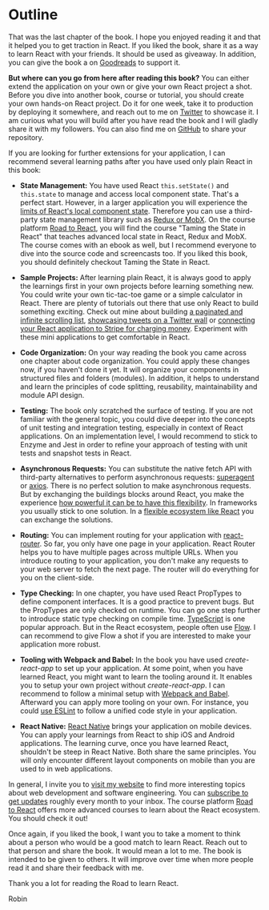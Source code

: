 # Outline

That was the last chapter of the book. I hope you enjoyed reading it and that it helped you to get traction in React. If you liked the book, share it as a way to learn React with your friends. It should be used as giveaway. In addition, you can give the book a on [Goodreads](https://www.goodreads.com/book/show/33541539-the-road-to-learn-react) to support it.

**But where can you go from here after reading this book?** You can either extend the application on your own or give your own React project a shot. Before you dive into another book, course or tutorial, you should create your own hands-on React project. Do it for one week, take it to production by deploying it somewhere, and reach out to me on [Twitter](https://twitter.com/rwieruch) to showcase it. I am curious what you will build after you have read the book and I will gladly share it with my followers. You can also find me on [GitHub](https://github.com/rwieruch) to share your repository.

If you are looking for further extensions for your application, I can recommend several learning paths after you have used only plain React in this book:

* **State Management:** You have used React `this.setState()` and `this.state` to manage and access local component state. That's a perfect start. However, in a larger application you will experience the [limits of React's local component state](https://www.robinwieruch.de/learn-react-before-using-redux/). Therefore you can use a third-party state management library such as [Redux or MobX](https://www.robinwieruch.de/redux-mobx-confusion/). On the course platform [Road to React](https://roadtoreact.com/), you will find the course "Taming the State in React" that teaches advanced local state in React, Redux and MobX. The course comes with an ebook as well, but I recommend everyone to dive into the source code and screencasts too. If you liked this book, you should definitely checkout Taming the State in React.

* **Sample Projects:** After learning plain React, it is always good to apply the learnings first in your own projects before learning something new. You could write your own tic-tac-toe game or a simple calculator in React. There are plenty of tutorials out there that use only React to build something exciting. Check out mine about building [a paginated and infinite scrolling list](https://www.robinwieruch.de/react-paginated-list/), [showcasing tweets on a Twitter wall](https://www.robinwieruch.de/react-svg-patterns/) or [connecting your React application to Stripe for charging money](https://www.robinwieruch.de/react-express-stripe-payment/). Experiment with these mini applications to get comfortable in React.

* **Code Organization:** On your way reading the book you came across one chapter about code organization. You could apply these changes now, if you haven't done it yet. It will organize your components in structured files and folders (modules). In addition, it helps to understand and learn the principles of code splitting, reusability, maintainability and module API design.

* **Testing:** The book only scratched the surface of testing. If you are not familiar with the general topic, you could dive deeper into the concepts of unit testing and integration testing, especially in context of React applications. On an implementation level, I would recommend to stick to Enzyme and Jest in order to refine your approach of testing with unit tests and snapshot tests in React.

* **Asynchronous Requests:** You can substitute the native fetch API with third-party alternatives to perform asynchronous requests: [superagent](https://github.com/visionmedia/superagent) or [axios](https://github.com/mzabriskie/axios). There is no perfect solution to make asynchronous requests. But by exchanging the buildings blocks around React, you make the experience [how powerful it can be to have this flexibility](https://www.robinwieruch.de/reasons-why-i-moved-from-angular-to-react/). In frameworks you usually stick to one solution. In a [flexible ecosystem like React](https://www.robinwieruch.de/essential-react-libraries-framework/) you can exchange the solutions.

* **Routing:** You can implement routing for your application with [react-router](https://github.com/ReactTraining/react-router). So far, you only have one page in your application. React Router helps you to have multiple pages across multiple URLs. When you introduce routing to your application, you don't make any requests to your web server to fetch the next page. The router will do everything for you on the client-side.

* **Type Checking:** In one chapter, you have used React PropTypes to define component interfaces. It is a good practice to prevent bugs. But the PropTypes are only checked on runtime. You can go one step further to introduce static type checking on compile time. [TypeScript](https://www.typescriptlang.org/) is one popular approach. But in the React ecosystem, people often use [Flow](https://flowtype.org/). I can recommend to give Flow a shot if you are interested to make your application more robust.

* **Tooling with Webpack and Babel:** In the book you have used *create-react-app* to set up your application. At some point, when you have learned React, you might want to learn the tooling around it. It enables you to setup your own project without *create-react-app*. I can recommend to follow a minimal setup with [Webpack and Babel](https://www.robinwieruch.de/minimal-react-webpack-babel-setup/). Afterward you can apply more tooling on your own. For instance, you could [use ESLint](https://www.robinwieruch.de/react-eslint-webpack-babel/) to follow a unified code style in your application.

* **React Native:** [React Native](https://facebook.github.io/react-native/) brings your application on mobile devices. You can apply your learnings from React to ship iOS and Android applications. The learning curve, once you have learned React, shouldn't be steep in React Native. Both share the same principles. You will only encounter different layout components on mobile than you are used to in web applications.

In general, I invite you to [visit my website](https://www.robinwieruch.de/) to find more interesting topics about web development and software engineering. You can [subscribe to get updates](https://www.getrevue.co/profile/rwieruch) roughly every month to your inbox. The course platform [Road to React](https://roadtoreact.com/) offers more advanced courses to learn about the React ecosystem. You should check it out!

Once again, if you liked the book, I want you to take a moment to think about a person who would be a good match to learn React. Reach out to that person and share the book. It would mean a lot to me. The book is intended to be given to others. It will improve over time when more people read it and share their feedback with me.

Thank you a lot for reading the Road to learn React.

Robin
